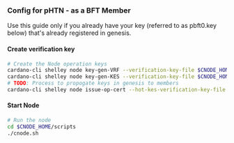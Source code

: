 ### Config for pHTN - as a BFT Member

Use this guide only if you already have your key (referred to as pbft0.key below) that's already registered in genesis.

#### Create verification key

``` bash
# Create the Node operation keys
cardano-cli shelley node key-gen-VRF --verification-key-file $CNODE_HOME/priv/vrf.vkey --signing-key-file $CNODE_HOME/priv/vrf.skey
cardano-cli shelley node key-gen-KES --verification-key-file $CNODE_HOME/priv/kes.vkey --signing-key-file $CNODE_HOME/priv/kes.skey
# TODO: Process to propogate keys in genesis to members
cardano-cli shelley node issue-op-cert --hot-kes-verification-key-file $CNODE_HOME/priv/kes.vkey --cold-signing-key-file $CNODE_HOME/priv/delegate.skey --operational-certificate-issue-counter $CNODE_HOME/priv/delegate.counter --kes-period 0 --out-file $CNODE_HOME/priv/ops.cert 
```

#### Start Node
``` bash
# Run the node
cd $CNODE_HOME/scripts
./cnode.sh
```
